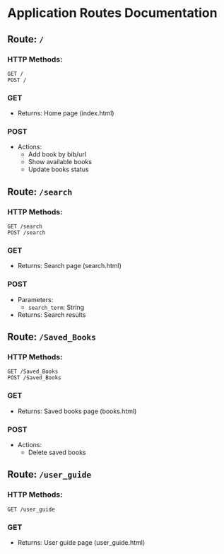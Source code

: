 # Application Routes Documentation

## Route: `/`
### HTTP Methods:
```http
GET /
POST /
```

### GET
- Returns: Home page (index.html)

### POST
- Actions:
  - Add book by bib/url
  - Show available books
  - Update books status

## Route: `/search`
### HTTP Methods:
```http
GET /search
POST /search
```

### GET
- Returns: Search page (search.html)

### POST
- Parameters:
  - `search_term`: String
- Returns: Search results

## Route: `/Saved_Books`
### HTTP Methods:
```http
GET /Saved_Books
POST /Saved_Books
```

### GET
- Returns: Saved books page (books.html)

### POST
- Actions:
  - Delete saved books

## Route: `/user_guide`
### HTTP Methods:
```http
GET /user_guide
```

### GET
- Returns: User guide page (user_guide.html)